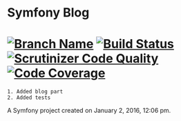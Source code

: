 Symfony Blog
====
[![Branch Name](https://img.shields.io/badge/branch-develop-blue.svg)](https://img.shields.io/badge/branch-develop-blue.svg) [![Build Status](https://travis-ci.org/VictorTkachenko81/SymfonyBlog.svg?branch=develop)](https://travis-ci.org/VictorTkachenko81/SymfonyBlog.svg) [![Scrutinizer Code Quality](https://scrutinizer-ci.com/g/VictorTkachenko81/SymfonyBlog/badges/quality-score.png?b=develop)](https://scrutinizer-ci.com/g/VictorTkachenko81/SymfonyBlog/?branch=develop) [![Code Coverage](https://scrutinizer-ci.com/g/VictorTkachenko81/SymfonyBlog/badges/coverage.png?b=develop)](https://scrutinizer-ci.com/g/VictorTkachenko81/SymfonyBlog/?branch=develop)
====

    1. Added blog part
    2. Added tests

A Symfony project created on January 2, 2016, 12:06 pm.
